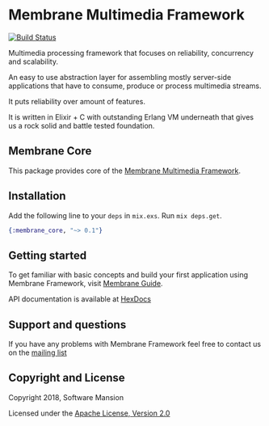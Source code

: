 # Membrane Multimedia Framework

[![Build Status](https://travis-ci.com/membraneframework/membrane-core.svg?branch=master)](https://travis-ci.com/membraneframework/membrane-core)

Multimedia processing framework that focuses on reliability, concurrency and scalability.

An easy to use abstraction layer for assembling mostly server-side applications that have to consume, produce or process multimedia streams.

It puts reliability over amount of features.

It is written in Elixir + C with outstanding Erlang VM underneath that gives us a rock solid and battle tested foundation.

## Membrane Core

This package provides core of the [Membrane Multimedia Framework](https://membraneframework.org).

## Installation

Add the following line to your `deps` in `mix.exs`.  Run `mix deps.get`.

```elixir
{:membrane_core, "~> 0.1"}
```

## Getting started

To get familiar with basic concepts and build your first application using Membrane Framework, visit [Membrane Guide](https://membraneframework.org/guide).

API documentation is available at [HexDocs](https://hexdocs.pm/membrane_core/)

## Support and questions

If you have any problems with Membrane Framework feel free to contact us on the [mailing list](https://groups.google.com/forum/#!forum/membrane-framework)

## Copyright and License

Copyright 2018, Software Mansion

Licensed under the [Apache License, Version 2.0](LICENSE)
